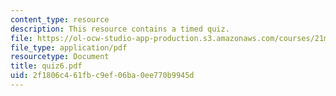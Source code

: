 ```yaml
---
content_type: resource
description: This resource contains a timed quiz.
file: https://ol-ocw-studio-app-production.s3.amazonaws.com/courses/21m-302-harmony-and-counterpoint-ii-spring-2005/2f1806c461fbc9ef06ba0ee770b9945d_quiz6.pdf
file_type: application/pdf
resourcetype: Document
title: quiz6.pdf
uid: 2f1806c4-61fb-c9ef-06ba-0ee770b9945d
---
```

